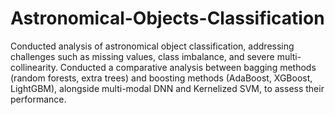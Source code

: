 # Astronomical-Objects-Classification

Conducted analysis of astronomical object classification, addressing challenges such as missing values, class imbalance, and severe multi-collinearity. Conducted a comparative analysis between bagging methods (random forests, extra trees) and boosting methods (AdaBoost, XGBoost, LightGBM), alongside multi-modal DNN and Kernelized SVM, to assess their performance.
